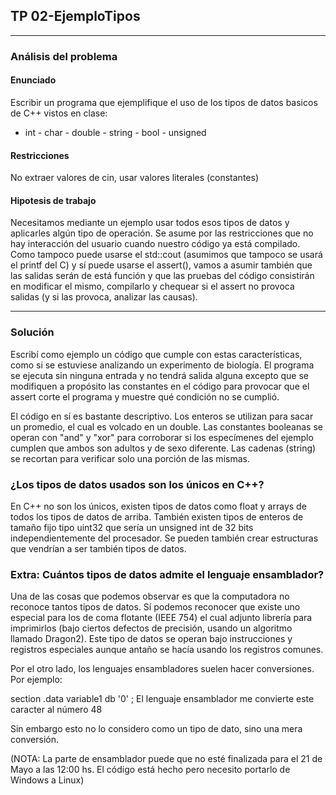 ## TP 02-EjemploTipos

---

### Análisis del problema

#### Enunciado
 Escribir un programa que ejemplifique el uso de los tipos de datos basicos de C++ vistos en clase:
- int - char - double - string - bool - unsigned

#### Restricciones
No extraer valores de cin, usar valores literales (constantes)

#### Hipotesis de trabajo

Necesitamos mediante un ejemplo usar todos esos tipos de datos y aplicarles algún tipo de operación. Se asume por
las restricciones que no hay interacción del usuario cuando nuestro código ya está compilado. Como tampoco
puede usarse el std::cout (asumimos que tampoco se usará el printf del C) y sí puede usarse el assert(), vamos a 
asumir también que las salidas serán de está función y que las pruebas del código consistirán en modificar el mismo,
compilarlo y chequear si el assert no provoca salidas (y si las provoca, analizar las causas).


---
### Solución

Escribí como ejemplo un código que cumple con estas características, como si se estuviese analizando un experimento de biología.
El programa se ejecuta sin ninguna entrada y no tendrá salida alguna excepto que se modifiquen a propósito las constantes en el 
código para provocar que el assert corte el programa y muestre qué condición no se cumplió. 

El código en sí es bastante descriptivo. Los enteros se utilizan para sacar un promedio, el cual es volcado en un double. Las 
constantes booleanas se operan con "and" y "xor" para corroborar si los especímenes del ejemplo cumplen que ambos son adultos y 
de sexo diferente. Las cadenas (string) se recortan para verificar solo una porción de las mismas.

### ¿Los tipos de datos usados son los únicos en C++?

En C++ no son los únicos, existen tipos de datos como float y arrays de todos los tipos de datos de arriba. También existen
tipos de enteros de tamaño fijo tipo uint32 que sería un unsigned int de 32 bits independientemente del procesador. Se pueden
también crear estructuras que vendrían a ser también tipos de datos.

### Extra:  Cuántos tipos de datos admite el lenguaje ensamblador?

Una de las cosas que podemos observar es que la computadora no reconoce tantos tipos de datos. Sí podemos reconocer que
existe uno especial para los de coma flotante (IEEE 754) el cual adjunto librería para imprimirlos (bajo ciertos defectos
de precisión, usando un algoritmo llamado Dragon2). Este tipo de datos se operan bajo instrucciones y registros especiales
aunque antaño se hacía usando los registros comunes. 

Por el otro lado, los lenguajes ensambladores suelen hacer conversiones. Por ejemplo:

section .data
    variable1 db '0'   ; El lenguaje ensamblador me convierte este caracter al número 48
 
 Sin embargo esto no lo considero como un tipo de dato, sino una mera conversión.

(NOTA: La parte de ensamblador puede que no esté finalizada para el 21 de Mayo a las 12:00 hs. El código está hecho
pero necesito portarlo de Windows a Linux)

